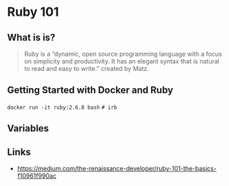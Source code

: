 # Ruby 101

## What is is?
>Ruby is a “dynamic, open source programming language with a focus on simplicity and productivity. It has an elegant syntax that is natural to read and easy to write.” created by Matz.

## Getting Started with Docker and Ruby
`docker run -it ruby:2.6.8 bash`
`# irb`



## Variables



## Links
- https://medium.com/the-renaissance-developer/ruby-101-the-basics-f10961f990ac